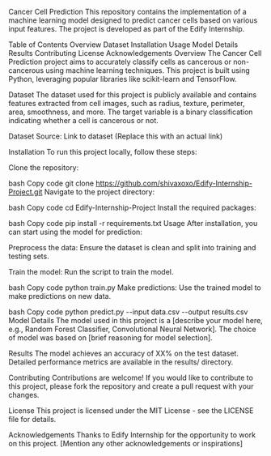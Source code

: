 Cancer Cell Prediction
This repository contains the implementation of a machine learning model designed to predict cancer cells based on various input features. The project is developed as part of the Edify Internship.

Table of Contents
Overview
Dataset
Installation
Usage
Model Details
Results
Contributing
License
Acknowledgements
Overview
The Cancer Cell Prediction project aims to accurately classify cells as cancerous or non-cancerous using machine learning techniques. This project is built using Python, leveraging popular libraries like scikit-learn and TensorFlow.

Dataset
The dataset used for this project is publicly available and contains features extracted from cell images, such as radius, texture, perimeter, area, smoothness, and more. The target variable is a binary classification indicating whether a cell is cancerous or not.

Dataset Source: Link to dataset (Replace this with an actual link)

Installation
To run this project locally, follow these steps:

Clone the repository:

bash
Copy code
git clone https://github.com/shivaxoxo/Edify-Internship-Project.git
Navigate to the project directory:

bash
Copy code
cd Edify-Internship-Project
Install the required packages:

bash
Copy code
pip install -r requirements.txt
Usage
After installation, you can start using the model for prediction:

Preprocess the data: Ensure the dataset is clean and split into training and testing sets.

Train the model: Run the script to train the model.

bash
Copy code
python train.py
Make predictions: Use the trained model to make predictions on new data.

bash
Copy code
python predict.py --input data.csv --output results.csv
Model Details
The model used in this project is a [describe your model here, e.g., Random Forest Classifier, Convolutional Neural Network]. The choice of model was based on [brief reasoning for model selection].

Results
The model achieves an accuracy of XX% on the test dataset. Detailed performance metrics are available in the results/ directory.

Contributing
Contributions are welcome! If you would like to contribute to this project, please fork the repository and create a pull request with your changes.

License
This project is licensed under the MIT License - see the LICENSE file for details.

Acknowledgements
Thanks to Edify Internship for the opportunity to work on this project.
[Mention any other acknowledgements or inspirations]

